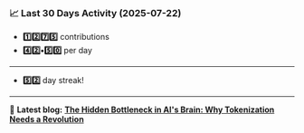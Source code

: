 <!--START_STATS-->
### 📈 Last 30 Days Activity (2025-07-22)  
- **1️⃣2️⃣7️⃣5️⃣** contributions  
- **4️⃣2️⃣•5️⃣0️⃣** per day
---
- **5️⃣2️⃣** day streak!
---
📝 **Latest blog:** [**The Hidden Bottleneck in AI's Brain: Why Tokenization Needs a Revolution**](https://andriak.com/blog/tokenization-revolution)
<!--END_STATS-->
